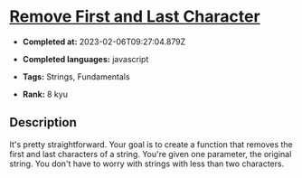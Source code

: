# [Remove First and Last Character](https://www.codewars.com/kata/56bc28ad5bdaeb48760009b0)

- **Completed at:** 2023-02-06T09:27:04.879Z

- **Completed languages:** javascript

- **Tags:** Strings, Fundamentals

- **Rank:** 8 kyu

## Description

It's pretty straightforward. Your goal is to create a function that removes the first and last characters of a string. You're given one parameter, the original string.  You don't have to worry with strings with less than two characters.
